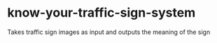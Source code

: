 # know-your-traffic-sign-system
Takes traffic sign images as input and outputs the meaning of the sign
